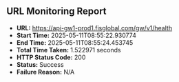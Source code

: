## URL Monitoring Report

- **URL:** https://api-gw1-prod1.fisglobal.com/gw/v1/health
- **Start Time:** 2025-05-11T08:55:22.930774
- **End Time:** 2025-05-11T08:55:24.453745
- **Total Time Taken:** 1.522971 seconds
- **HTTP Status Code:** 200
- **Status:** Success
- **Failure Reason:** N/A
